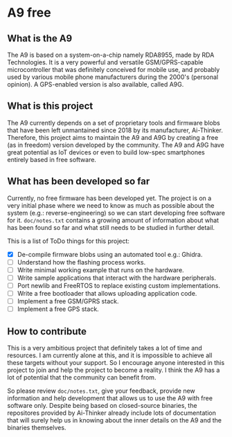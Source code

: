 # A9 free
## What is the A9
The A9 is based on a system-on-a-chip namely RDA8955, made by RDA Technologies.
It is a very powerful and versatile GSM/GPRS-capable microcontroller that
was definitely conceived for mobile use, and probably used by various mobile
phone manufacturers during the 2000's (personal opinion). A GPS-enabled version
is also available, called A9G.

## What is this project
The A9 currently depends on a set of proprietary tools and firmware blobs that
have been left unmantained since 2018 by its manufacturer, Ai-Thinker.
Therefore, this project aims to maintain the A9 and A9G by creating a free
(as in freedom) version developed by the community. The A9 and A9G have great
potential as IoT devices or even to build low-spec smartphones entirely based
in free software.

## What has been developed so far
Currently, no free firmware has been developed yet. The project is on a very
initial phase where we need to know as much as possible about the system
(e.g.: reverse-engineering) so we can start developing free software for it.
`doc/notes.txt` contains a growing amount of information about what has been
found so far and what still needs to be studied in further detail.

This is a list of ToDo things for this project:

 - [x] De-compile firmware blobs using an automated tool e.g.: Ghidra.
 - [ ] Understand how the flashing process works.
 - [ ] Write minimal working example that runs on the hardware.
 - [ ] Write sample applications that interact with the hardware peripherals.
 - [ ] Port newlib and FreeRTOS to replace existing custom implementations.
 - [ ] Write a free bootloader that allows uploading application code.
 - [ ] Implement a free GSM/GPRS stack.
 - [ ] Implement a free GPS stack.

## How to contribute
This is a very ambitious project that definitely takes a lot of time and
resources. I am currently alone at this, and it is impossible to achieve all
these targets without your support. So I encourage anyone interested in this
project to join and help the project to become a reality. I think the A9 has
a lot of potential that the community can benefit from.

So please review `doc/notes.txt`, give your feedback, provide new information
and help development that allows us to use the A9 with free software only.
Despite being based on closed-source binaries, the repositores provided by
Ai-Thinker already include lots of documentation that will surely help us in
knowing about the inner details on the A9 and the binaries themselves.
